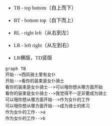 <font face="SimSun" size=3>

- TB - top bottom（自上而下）
- BT - bottom top（自下而上）
- RL - right left（从右到左）
- LR - left right（从左到右）

- LR横版，TD竖版
```
graph TB 
开始-->西风骑士里有女仆
开始-->看你的装束是女仆骑士
看你的装束是女仆骑士-->可以哦你想从哪方面开始
看你的装束是女仆骑士-->我觉得不一定非要成为骑士
可以哦你想从哪方面开始-->作为女仆的工作
可以哦你想从哪方面开始-->成为骑士的练习
作为女仆的工作-->a
作为女仆的工作-->b
```

</font>
